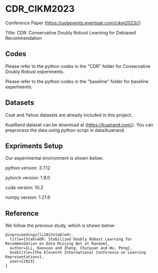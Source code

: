 # CDR_CIKM2023

Conference Paper (https://uobevents.eventsair.com/cikm2023//)

Title: CDR: Conservative Doubly Robust Learning for Debiased Recommendation

## Codes

Please refer to the python codes in the "CDR" folder for Conservative Doubly Robust experiments.

Please refer to the python codes in the "baseline" folder for baseline experiments.

## Datasets
Coat and Yahoo datasets are already included in this project.

KuaiRand dataset can be download at (https://kuairand.com/). You can preprocess the data using python script in data/kuairand.

## Expriments Setup

Our experimental environment is shown below:

python version: 3.7.12

pytorch version: 1.9.0

cuda version: 10.2

numpy version: 1.21.6

## Reference

We follow the previous study, which is shown below:

```
@inproceedings{li2023stabledr,
  title={StableDR: Stabilized Doubly Robust Learning for Recommendation on Data Missing Not at Random},
  author={Li, Haoxuan and Zheng, Chunyuan and Wu, Peng},
  booktitle={The Eleventh International Conference on Learning Representations},
  year={2023}
}
```



